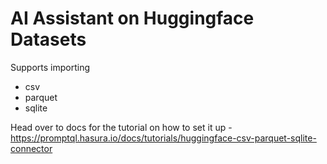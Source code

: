 # AI Assistant on Huggingface Datasets

Supports importing
- csv
- parquet
- sqlite

Head over to docs for the tutorial on how to set it up - https://promptql.hasura.io/docs/tutorials/huggingface-csv-parquet-sqlite-connector